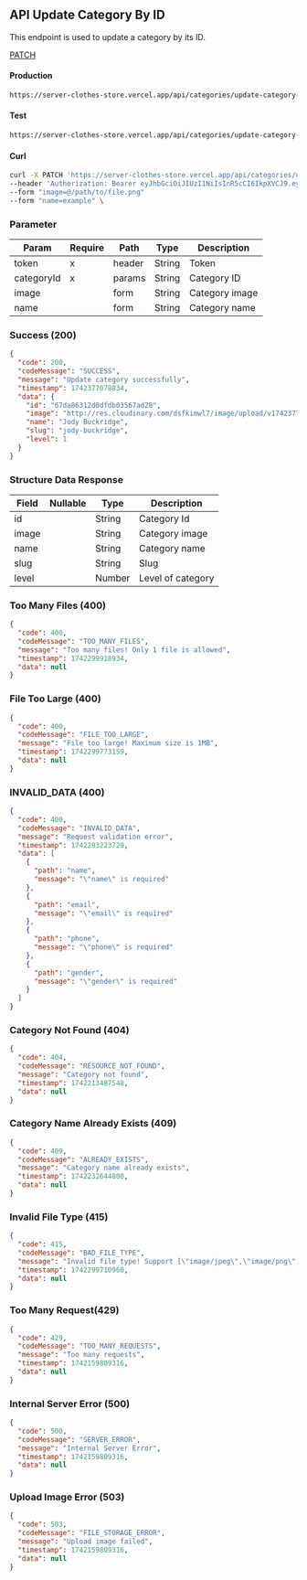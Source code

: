 ## API Update Category By ID

This endpoint is used to update a category by its ID.

[PATCH](#)

#### Production

```bash
https://server-clothes-store.vercel.app/api/categories/update-category-by-id/:categoryId
```

#### Test

```bash
https://server-clothes-store.vercel.app/api/categories/update-category-by-id/:categoryId
```

#### Curl

```bash
curl -X PATCH 'https://server-clothes-store.vercel.app/api/categories/update-category-by-id/67d7e61b5114396a4af8b95d' \
--header 'Authorization: Bearer eyJhbGciOiJIUzI1NiIsInR5cCI6IkpXVCJ9.eyJpZCI6IjY3ZDJhMzMyYzhhMjEzYjA1MDI4MzNjNiIsInR5cGUiOiJVc2VyIiwiaWF0IjoxNzQyMjAxMDU5LCJleHAiOjE3NDIyMDE5NTl9.gsqLAzSlJKDPU3D9gvKg_I42NJ3NhI2d5svf-MYywDo' \
--form "image=@/path/to/file.png"
--form "name=example" \
```

### Parameter

| Param      | Require | Path   | Type   | Description    |
| ---------- | ------- | ------ | ------ | -------------- |
| token      | x       | header | String | Token          |
| categoryId | x       | params | String | Category ID    |
| image      |         | form   | String | Category image |
| name       |         | form   | String | Category name  |

### Success (200)

```json
{
  "code": 200,
  "codeMessage": "SUCCESS",
  "message": "Update category successfully",
  "timestamp": 1742377078834,
  "data": {
    "id": "67da86312d0dfdb03567ad28",
    "image": "http://res.cloudinary.com/dsfkimwl7/image/upload/v1742377076/categories-image/1742377073496_4eb3f9d3-fe29-42ee-868e-f532a1999ba1.jpg",
    "name": "Jody Buckridge",
    "slug": "jody-buckridge",
    "level": 1
  }
}
```

### Structure Data Response

| Field | Nullable | Type   | Description       |
| ----- | -------- | ------ | ----------------- |
| id    |          | String | Category Id       |
| image |          | String | Category image    |
| name  |          | String | Category name     |
| slug  |          | String | Slug              |
| level |          | Number | Level of category |

### Too Many Files (400)

```json
{
  "code": 400,
  "codeMessage": "TOO_MANY_FILES",
  "message": "Too many files! Only 1 file is allowed",
  "timestamp": 1742299918934,
  "data": null
}
```

### File Too Large (400)

```json
{
  "code": 400,
  "codeMessage": "FILE_TOO_LARGE",
  "message": "File too large! Maximum size is 1MB",
  "timestamp": 1742299773159,
  "data": null
}
```

### INVALID_DATA (400)

```json
{
  "code": 400,
  "codeMessage": "INVALID_DATA",
  "message": "Request validation error",
  "timestamp": 1742293223729,
  "data": [
    {
      "path": "name",
      "message": "\"name\" is required"
    },
    {
      "path": "email",
      "message": "\"email\" is required"
    },
    {
      "path": "phone",
      "message": "\"phone\" is required"
    },
    {
      "path": "gender",
      "message": "\"gender\" is required"
    }
  ]
}
```

### Category Not Found (404)

```json
{
  "code": 404,
  "codeMessage": "RESOURCE_NOT_FOUND",
  "message": "Category not found",
  "timestamp": 1742213487548,
  "data": null
}
```

### Category Name Already Exists (409)

```json
{
  "code": 409,
  "codeMessage": "ALREADY_EXISTS",
  "message": "Category name already exists",
  "timestamp": 1742232644800,
  "data": null
}
```

### Invalid File Type (415)

```json
{
  "code": 415,
  "codeMessage": "BAD_FILE_TYPE",
  "message": "Invalid file type! Support [\"image/jpeg\",\"image/png\"]",
  "timestamp": 1742299710960,
  "data": null
}
```

### Too Many Request(429)

```json
{
  "code": 429,
  "codeMessage": "TOO_MANY_REQUESTS",
  "message": "Too many requests",
  "timestamp": 1742159809316,
  "data": null
}
```

### Internal Server Error (500)

```json
{
  "code": 500,
  "codeMessage": "SERVER_ERROR",
  "message": "Internal Server Error",
  "timestamp": 1742159809316,
  "data": null
}
```

### Upload Image Error (503)

```json
{
  "code": 503,
  "codeMessage": "FILE_STORAGE_ERROR",
  "message": "Upload image failed",
  "timestamp": 1742159809316,
  "data": null
}
```
